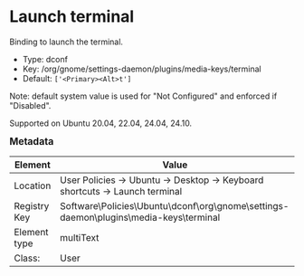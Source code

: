 # Launch terminal

Binding to launch the terminal.

- Type: dconf
- Key: /org/gnome/settings-daemon/plugins/media-keys/terminal
- Default: `['<Primary><Alt>t']`

Note: default system value is used for "Not Configured" and enforced if "Disabled".

Supported on Ubuntu 20.04, 22.04, 24.04, 24.10.



<span style="font-size: larger;">**Metadata**</span>

| Element      | Value            |
| ---          | ---              |
| Location     | User Policies -> Ubuntu -> Desktop -> Keyboard shortcuts -> Launch terminal    |
| Registry Key | Software\Policies\Ubuntu\dconf\org\gnome\settings-daemon\plugins\media-keys\terminal         |
| Element type | multiText |
| Class:       | User       |

